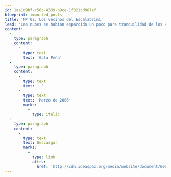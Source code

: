```yaml
---
id: 1aa1d9bf-c56c-4339-b9ce-1f821cd887ef
blueprint: imported_posts
title: 'Nº 02. Los vecinos del Escalabrini'
lead: 'Las nubes se habían esparcido un poco para tranquilidad de los vecinos del Juan Bautista Escalabrini, un barrio de unos 3.000 habitantes en una colina al norte de Cúcuta. El sol se asomaba suavemente para secar el barro de las trochas que conducen desde allí al barrio Camilo Daza, que lleva el nombre del aeropuerto de la ciudad. Ese día también tuvieron suerte los cobradores de la empresa Centrales Eléctricas de Norte de Santander que se dirigían al Escalabrini: cuando la lluvia arrecia, es imposible llegar a estas lomas. Subieron en su Nissan amarillo por las empinadas vías de este paisaje de suelo rojizo y casas de tablas y zinc.'
content:
  -
    type: paragraph
    content:
      -
        type: text
        text: 'Gala Peña'
  -
    type: paragraph
    content:
      -
        type: text
        text: ' '
      -
        type: text
        text: 'Marzo de 2006'
        marks:
          -
            type: italic
  -
    type: paragraph
    content:
      -
        type: text
        text: Descargar
        marks:
          -
            type: link
            attrs:
              href: 'http://cdn.ideaspaz.org/media/website/document/60b66e327a69c.pdf'
---
```


